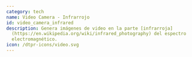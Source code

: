 ```yaml
---
category: tech
name: Video Camera - Infrarrojo
id: video_camera_infrared
description: Genera imágenes de video en la parte [infrarroja]
  (https://en.wikipedia.org/wiki/infrared_photography) del espectro
  electromagnético.
icon: /dtpr-icons/video.svg
---
```

